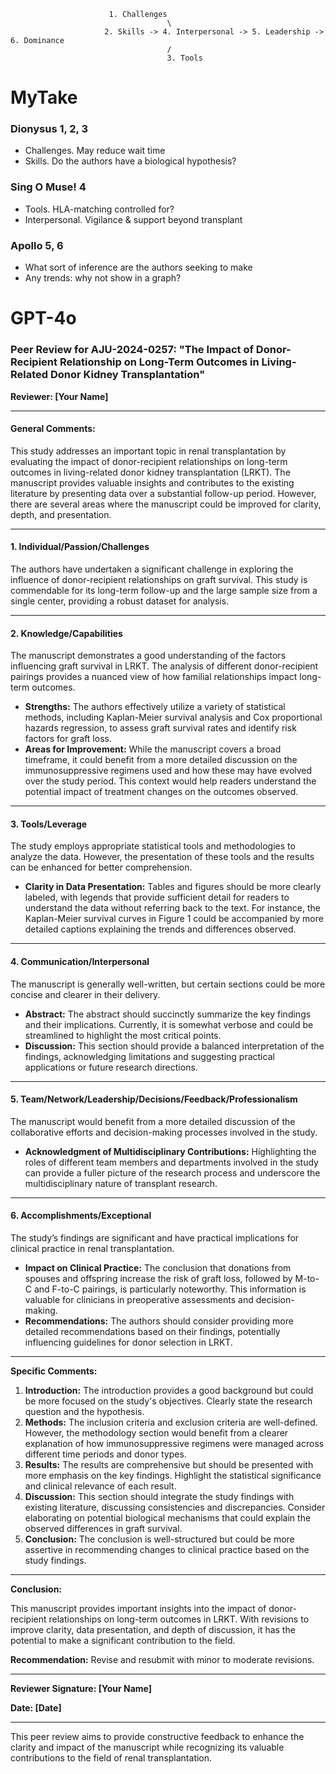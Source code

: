                           1. Challenges
                                       \
                         2. Skills -> 4. Interpersonal -> 5. Leadership -> 6. Dominance
                                       /
                                       3. Tools

# MyTake


### Dionysus 1, 2, 3
- Challenges. May reduce wait time
- Skills. Do the authors have a biological hypothesis?

### Sing O Muse! 4
- Tools. HLA-matching controlled for?
- Interpersonal. Vigilance & support beyond transplant
  
### Apollo 5, 6
- What sort of inference are the authors seeking to make
- Any trends: why not show in a graph?
  
# GPT-4o 

### Peer Review for AJU-2024-0257: "The Impact of Donor-Recipient Relationship on Long-Term Outcomes in Living-Related Donor Kidney Transplantation"

**Reviewer: [Your Name]**

---

#### General Comments:

This study addresses an important topic in renal transplantation by evaluating the impact of donor-recipient relationships on long-term outcomes in living-related donor kidney transplantation (LRKT). The manuscript provides valuable insights and contributes to the existing literature by presenting data over a substantial follow-up period. However, there are several areas where the manuscript could be improved for clarity, depth, and presentation.

---

#### 1. Individual/Passion/Challenges

The authors have undertaken a significant challenge in exploring the influence of donor-recipient relationships on graft survival. This study is commendable for its long-term follow-up and the large sample size from a single center, providing a robust dataset for analysis.

---

#### 2. Knowledge/Capabilities

The manuscript demonstrates a good understanding of the factors influencing graft survival in LRKT. The analysis of different donor-recipient pairings provides a nuanced view of how familial relationships impact long-term outcomes.

- **Strengths:** The authors effectively utilize a variety of statistical methods, including Kaplan-Meier survival analysis and Cox proportional hazards regression, to assess graft survival rates and identify risk factors for graft loss.
- **Areas for Improvement:** While the manuscript covers a broad timeframe, it could benefit from a more detailed discussion on the immunosuppressive regimens used and how these may have evolved over the study period. This context would help readers understand the potential impact of treatment changes on the outcomes observed.

---

#### 3. Tools/Leverage

The study employs appropriate statistical tools and methodologies to analyze the data. However, the presentation of these tools and the results can be enhanced for better comprehension.

- **Clarity in Data Presentation:** Tables and figures should be more clearly labeled, with legends that provide sufficient detail for readers to understand the data without referring back to the text. For instance, the Kaplan-Meier survival curves in Figure 1 could be accompanied by more detailed captions explaining the trends and differences observed.

---

#### 4. Communication/Interpersonal

The manuscript is generally well-written, but certain sections could be more concise and clearer in their delivery.

- **Abstract:** The abstract should succinctly summarize the key findings and their implications. Currently, it is somewhat verbose and could be streamlined to highlight the most critical points.
- **Discussion:** This section should provide a balanced interpretation of the findings, acknowledging limitations and suggesting practical applications or future research directions.

---

#### 5. Team/Network/Leadership/Decisions/Feedback/Professionalism

The manuscript would benefit from a more detailed discussion of the collaborative efforts and decision-making processes involved in the study.

- **Acknowledgment of Multidisciplinary Contributions:** Highlighting the roles of different team members and departments involved in the study can provide a fuller picture of the research process and underscore the multidisciplinary nature of transplant research.

---

#### 6. Accomplishments/Exceptional

The study’s findings are significant and have practical implications for clinical practice in renal transplantation.

- **Impact on Clinical Practice:** The conclusion that donations from spouses and offspring increase the risk of graft loss, followed by M-to-C and F-to-C pairings, is particularly noteworthy. This information is valuable for clinicians in preoperative assessments and decision-making.
- **Recommendations:** The authors should consider providing more detailed recommendations based on their findings, potentially influencing guidelines for donor selection in LRKT.

---

**Specific Comments:**

1. **Introduction:** The introduction provides a good background but could be more focused on the study's objectives. Clearly state the research question and the hypothesis.
2. **Methods:** The inclusion criteria and exclusion criteria are well-defined. However, the methodology section would benefit from a clearer explanation of how immunosuppressive regimens were managed across different time periods and donor types.
3. **Results:** The results are comprehensive but should be presented with more emphasis on the key findings. Highlight the statistical significance and clinical relevance of each result.
4. **Discussion:** This section should integrate the study findings with existing literature, discussing consistencies and discrepancies. Consider elaborating on potential biological mechanisms that could explain the observed differences in graft survival.
5. **Conclusion:** The conclusion is well-structured but could be more assertive in recommending changes to clinical practice based on the study findings.

---

**Conclusion:**

This manuscript provides important insights into the impact of donor-recipient relationships on long-term outcomes in LRKT. With revisions to improve clarity, data presentation, and depth of discussion, it has the potential to make a significant contribution to the field.

**Recommendation:** Revise and resubmit with minor to moderate revisions.

---

**Reviewer Signature: [Your Name]**

**Date: [Date]**

---

This peer review aims to provide constructive feedback to enhance the clarity and impact of the manuscript while recognizing its valuable contributions to the field of renal transplantation.
